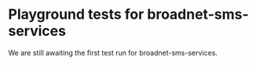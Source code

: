 # Playground tests for broadnet-sms-services
We are still awaiting the first test run for broadnet-sms-services.
